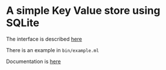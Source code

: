 # A simple Key Value store using SQLite

The interface is described [here](https://github.com/tomjridge/kv-lite/blob/master/src/kv_lite_intf.ml)

There is an example in `bin/example.ml`

Documentation is [here](https://www.tom-ridge.com/ocamldocs/kv-lite/index.html)
